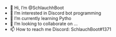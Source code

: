 - 👋 Hi, I’m @SchlauchhBoot
- 👀 I’m interested in Discord bot programming
- 🌱 I’m currently learning Pytho
- 💞️ I’m looking to collaborate on ...
- 📫 How to reach me Discord: SchlauchBoot#1371

<!---
SchlauchhBoot/SchlauchhBoot is a ✨ special ✨ repository because its `README.md` (this file) appears on your GitHub profile.
You can click the Preview link to take a look at your changes.
--->
